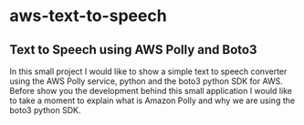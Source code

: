 # aws-text-to-speech

<h2>Text to Speech using AWS Polly and Boto3</h2>

<p>In this small project I would like to show a simple text to speech converter using the AWS Polly service, python and the boto3 python SDK for AWS.
Before show you the development behind this small application I would like to take a moment to explain what is Amazon Polly and why we are using the boto3 python SDK.
</p>

